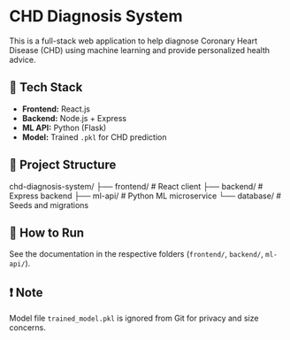 # CHD Diagnosis System
This is a full-stack web application to help diagnose Coronary Heart Disease (CHD) using machine learning and provide personalized health advice.
## 🔧 Tech Stack
- **Frontend:** React.js
- **Backend:** Node.js + Express
- **ML API:** Python (Flask)
- **Model:** Trained `.pkl` for CHD prediction

## 📁 Project Structure
chd-diagnosis-system/
├── frontend/ # React client
├── backend/ # Express backend
├── ml-api/ # Python ML microservice
└── database/ # Seeds and migrations

## 🚀 How to Run
See the documentation in the respective folders (`frontend/`, `backend/`, `ml-api/`).
## ❗ Note
Model file `trained_model.pkl` is ignored from Git for privacy and size concerns.
